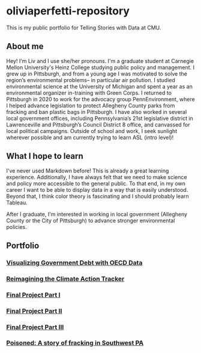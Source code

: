 # oliviaperfetti-repository
This is my public portfolio for Telling Stories with Data at CMU.

## About me
Hey! I'm Liv and I use she/her pronouns. I'm a graduate student at Carnegie Mellon University's Heinz College studying public policy and management. I grew up in Pittsburgh, and from a young age I was motivated to solve the region’s environmental problems– in particular air pollution. I studied environmental science at the University of Michigan and spent a year as an environmental organizer in-training with Green Corps. I returned to Pittsburgh in 2020 to work for the advocacy group PennEnvironment, where I helped advance legislation to protect Allegheny County parks from fracking and ban plastic bags in Pittsburgh. I have also worked in several local government offices, including Pennsylvania’s 21st legislative district in Lawrenceville and Pittsburgh’s Council District 8 office, and canvassed for local political campaigns. Outside of school and work, I seek sunlight wherever possible and am currently trying to learn ASL (intro level)!

## What I hope to learn
I've never used Markdown before! This is already a great learning experience. Additionally, I have always felt that we need to make science and policy more accessible to the general public. To that end, in my own career I want to be able to display data in a way that is easily understood. Beyond that, I think color theory is fascinating and I should probably learn Tableau.

After I graduate, I'm interested in working in local government (Allegheny County or the City of Pittsburgh) to advance stronger environmental policies.

## Portfolio

### [Visualizing Government Debt with OECD Data](DataViz3.md)

### [Reimagining the Climate Action Tracker](ClimateAction.md)

### [Final Project Part I](FinalProject.md)

### [Final Project Part II](FinalProjectPartII.md)

### [Final Project Part III](FinalProjectPartIII.md)

### [Poisoned: A story of fracking in Southwest PA](https://arcg.is/0TXz81)
